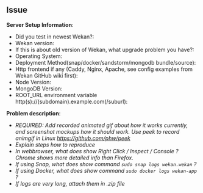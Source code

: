 ## Issue

**Server Setup Information**:

* Did you test in newest Wekan?:
* Wekan version:
* If this is about old version of Wekan, what upgrade problem you have?:
* Operating System:
* Deployment Method(snap/docker/sandstorm/mongodb bundle/source):
* Http frontend if any (Caddy, Nginx, Apache, see config examples from Wekan GitHub wiki first):
* Node Version:
* MongoDB Version:
* ROOT_URL environment variable http(s)://(subdomain).example.com(/suburl):

**Problem description**:
- *REQUIRED: Add recorded animated gif about how it works currently, and screenshot mockups how it should work. Use peek to record animgif in Linux https://github.com/phw/peek*
- *Explain steps how to reproduce*
- *In webbrowser, what does show Right Click / Inspect / Console ? Chrome shows more detailed info than Firefox.*
- *If using Snap, what does show command `sudo snap logs wekan.wekan` ?*
- *If using Docker, what does show command `sudo docker logs wekan-app` ?*
- *If logs are very long, attach them in .zip file*
